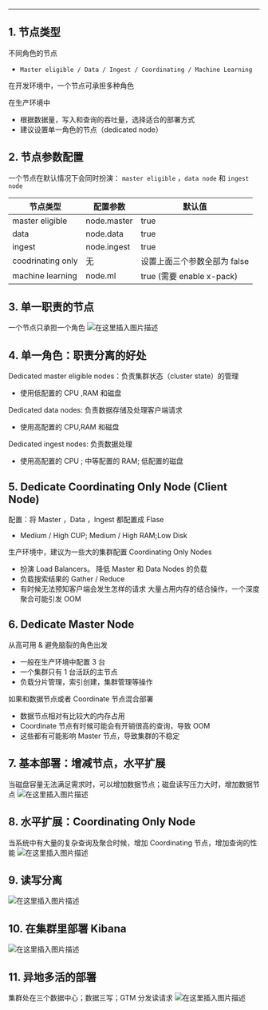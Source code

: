 

----
## 1. 节点类型
不同角色的节点

 - `Master eligible / Data / Ingest / Coordinating / Machine Learning`

在开发环境中，一个节点可承担多种角色

在生产环境中

 - 根据数据量，写入和查询的吞吐量，选择适合的部署方式
 - 建议设置单一角色的节点（dedicated node）

## 2. 节点参数配置
一个节点在默认情况下会同时扮演： `master eligible` ，`data node` 和 `ingest node`

| 节点类型              | 配置参数        | 默认值                     |
|-------------------|-------------|-------------------------|
| master eligible   | node.master | true                    |
| data              | node.data   | true                    |
| ingest            | node.ingest | true                    |
| coodrinating only | 无           | 设置上面三个参数全部为 false       |
| machine learning  | node.ml     | true (需要 enable x-pack) |


## 3. 单一职责的节点
一个节点只承担一个角色
![在这里插入图片描述](https://i-blog.csdnimg.cn/blog_migrate/3c5acaaa528e8383ee22866b1ed0cc17.png)
## 4. 单一角色：职责分离的好处
Dedicated master eligible nodes：负责集群状态（cluster state）的管理

 - 使用低配置的 CPU ,RAM 和磁盘

Dedicated data nodes: 负责数据存储及处理客户端请求

 - 使用高配置的 CPU,RAM 和磁盘

Dedicated ingest nodes: 负责数据处理

 - 使用高配置的 CPU ; 中等配置的 RAM; 低配置的磁盘

## 5. Dedicate Coordinating Only Node (Client Node)
配置：将 Master ，Data ，Ingest 都配置成 Flase

 - Medium / High CUP; Medium / High RAM;Low Disk

生产环境中，建议为一些大的集群配置 Coordinating Only Nodes

 - 扮演 Load Balancers。 降低 Master 和 Data Nodes 的负载
 - 负载搜索结果的 Gather / Reduce
 - 有时候无法预知客户端会发生怎样的请求
大量占用内存的结合操作，一个深度聚合可能引发 OOM
## 6. Dedicate Master Node
 从高可用 & 避免脑裂的角色出发
 - 一般在生产环境中配置 3 台
 - 一个集群只有 1 台活跃的主节点
 - 负载分片管理，索引创建，集群管理等操作

如果和数据节点或者 Coordinate 节点混合部署

 - 数据节点相对有比较大的内存占用
 - Coordinate 节点有时候可能会有开销很高的查询，导致 OOM
 - 这些都有可能影响 Master 节点，导致集群的不稳定

## 7. 基本部署：增减节点，水平扩展
当磁盘容量无法满足需求时，可以增加数据节点；磁盘读写压力大时，增加数据节点
![在这里插入图片描述](https://i-blog.csdnimg.cn/blog_migrate/43362d05aed51840f115e33f530d16ef.png)


## 8. 水平扩展：Coordinating Only Node
当系统中有大量的复杂查询及聚合时候，增加 Coordinating 节点，增加查询的性能
![在这里插入图片描述](https://i-blog.csdnimg.cn/blog_migrate/311ddecb4b08b5a5bbbd694df862b5dc.png)
## 9. 读写分离
![在这里插入图片描述](https://i-blog.csdnimg.cn/blog_migrate/f8b5d8b9ebb46681752c04a48927f1d5.png)
## 10. 在集群里部署 Kibana
![在这里插入图片描述](https://i-blog.csdnimg.cn/blog_migrate/4d4299e920ea6460f1ed7972557d8f74.png)
## 11. 异地多活的部署
集群处在三个数据中心；数据三写；GTM 分发读请求
![在这里插入图片描述](https://i-blog.csdnimg.cn/blog_migrate/7908b992534dfba0737041a85a54a41a.png)

